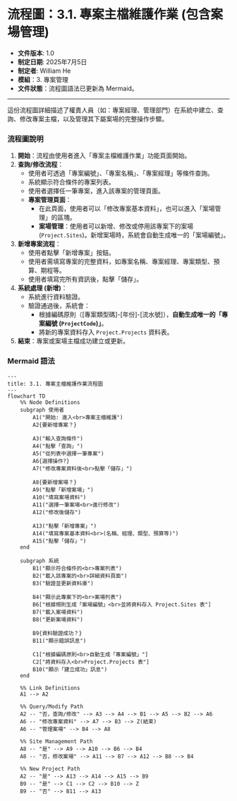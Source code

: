 # 流程圖：3.1. 專案主檔維護作業 (包含案場管理)

* **文件版本**: 1.0
* **制定日期**: 2025年7月5日
* **制定者**: William He
* **模組**：3. 專案管理
* **文件狀態**：流程圖語法已更新為 Mermaid。

---

這份流程圖詳細描述了權責人員（如：專案經理、管理部門）在系統中建立、查詢、修改專案主檔，以及管理其下屬案場的完整操作步驟。

### 流程圖說明

1.  **開始**：流程由使用者進入「專案主檔維護作業」功能頁面開始。
2.  **查詢/修改流程**：
    * 使用者可透過「專案編號」、「專案名稱」、「專案經理」等條件查詢。
    * 系統顯示符合條件的專案列表。
    * 使用者選擇任一筆專案，進入該專案的管理頁面。
    * **專案管理頁面**：
        * 在此頁面，使用者可以「修改專案基本資料」，也可以進入「案場管理」的區塊。
        * **案場管理**：使用者可以新增、修改或停用該專案下的案場 (`Project.Sites`)。新增案場時，系統會自動生成唯一的「案場編號」。
3.  **新增專案流程**：
    * 使用者點擊「新增專案」按鈕。
    * 使用者需填寫專案的完整資料，如專案名稱、專案經理、專案類型、預算、期程等。
    * 使用者填寫完所有資訊後，點擊「儲存」。
4.  **系統處理 (新增)**：
    * 系統進行資料驗證。
    * 驗證通過後，系統會：
        * 根據編碼原則（[專案類型碼]-[年份]-[流水號]），**自動生成唯一的「專案編號 (`ProjectCode`)」**。
        * 將新的專案資料存入 `Project.Projects` 資料表。
5.  **結束**：專案或案場主檔成功建立或更新。

### Mermaid 語法

```mermaid
---
title: 3.1. 專案主檔維護作業流程圖
---
flowchart TD
    %% Node Definitions
    subgraph 使用者
        A1("開始: 進入<br>專案主檔維護")
        A2{要新增專案？}

        A3("輸入查詢條件")
        A4("點擊「查詢」")
        A5("從列表中選擇一筆專案")
        A6{選擇操作?}
        A7("修改專案資料後<br>點擊「儲存」")

        A8{要新增案場？}
        A9("點擊「新增案場」")
        A10("填寫案場資料")
        A11("選擇一筆案場<br>進行修改")
        A12("修改後儲存")

        A13("點擊「新增專案」")
        A14("填寫專案基本資料<br>(名稱、經理、類型、預算等)")
        A15("點擊「儲存」")
    end

    subgraph 系統
        B1("顯示符合條件的<br>專案列表")
        B2("載入該專案的<br>詳細資料頁面")
        B3("驗證並更新資料庫")
        
        B4("顯示此專案下的<br>案場列表")
        B6["根據規則生成「案場編號」<br>並將資料存入 Project.Sites 表"]
        B7("載入案場資料")
        B8("更新案場資料")

        B9{資料驗證成功？}
        B11("顯示錯誤訊息")

        C1["根據編碼原則<br>自動生成「專案編號」"]
        C2["將資料存入<br>Project.Projects 表"]
        B10("顯示「建立成功」訊息")
    end

    %% Link Definitions
    A1 --> A2
    
    %% Query/Modify Path
    A2 -- "否，查詢/修改" --> A3 --> A4 --> B1 --> A5 --> B2 --> A6
    A6 -- "修改專案資料" --> A7 --> B3 --> Z(結束)
    A6 -- "管理案場" --> B4 --> A8
    
    %% Site Management Path
    A8 -- "是" --> A9 --> A10 --> B6 --> B4
    A8 -- "否，修改案場" --> A11 --> B7 --> A12 --> B8 --> B4

    %% New Project Path
    A2 -- "是" --> A13 --> A14 --> A15 --> B9
    B9 -- "是" --> C1 --> C2 --> B10 --> Z
    B9 -- "否" --> B11 --> A13